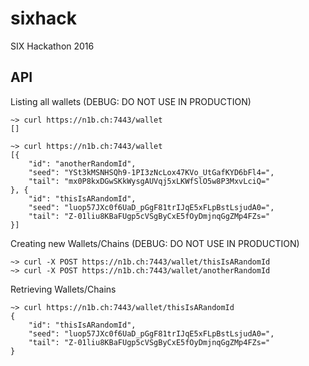 # sixhack
SIX Hackathon 2016

## API

Listing all wallets (DEBUG: DO NOT USE IN PRODUCTION)
```
~> curl https://n1b.ch:7443/wallet
[]

~> curl https://n1b.ch:7443/wallet
[{
	"id": "anotherRandomId",
	"seed": "YSt3kMSNHSQh9-1PI3zNcLox47KVo_UtGafKYD6bFl4=",
	"tail": "mx0P8kxDGwSKkWysgAUVqj5xLKWfSlO5w8P3MxvLciQ="
}, {
	"id": "thisIsARandomId",
	"seed": "luop57JXc0f6UaD_pGgF81trIJqE5xFLpBstLsjudA0=",
	"tail": "Z-01liu8KBaFUgp5cVSgByCxE5fOyDmjnqGgZMp4FZs="
}]
```

Creating new Wallets/Chains (DEBUG: DO NOT USE IN PRODUCTION)
```
~> curl -X POST https://n1b.ch:7443/wallet/thisIsARandomId
~> curl -X POST https://n1b.ch:7443/wallet/anotherRandomId
```

Retrieving Wallets/Chains
```
~> curl https://n1b.ch:7443/wallet/thisIsARandomId
{
	"id": "thisIsARandomId",
	"seed": "luop57JXc0f6UaD_pGgF81trIJqE5xFLpBstLsjudA0=",
	"tail": "Z-01liu8KBaFUgp5cVSgByCxE5fOyDmjnqGgZMp4FZs="
}
```